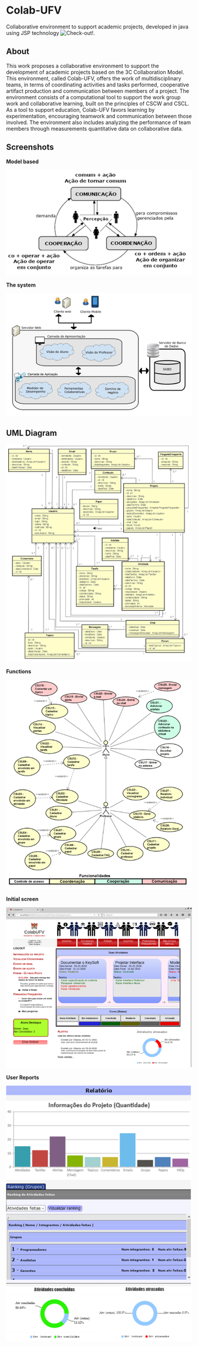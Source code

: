 # Colab-UFV
Collaborative environment to support academic projects, developed in java using JSP technology ![Check-out!](https://www.br-ie.org/pub/index.php/sbie/article/view/6830).

About
-----
This work proposes a collaborative environment to support the development of academic projects based on the 3C Collaboration Model. 
This environment, called Colab-UFV, offers the work of multidisciplinary teams, in terms of coordinating activities and tasks performed, cooperative artifact production and communication between members of a project. 
The environment consists of a computational tool to support the work group work and collaborative learning, built on the principles of CSCW and CSCL. 
As a tool to support education, Colab-UFV favors learning by experimentation, encouraging teamwork and communication between those involved. 
The environment also includes analyzing the performance of team members through measurements quantitative data on collaborative data.



Screenshots
-----------


<b>Model based</b>

![GitHub Logo](/images/3c.png)



<b>The system</b>

![GitHub Logo](/images/arctech.png)



UML Diagram
-----------

![GitHub Logo](/images/uml.png)



<b>Functions</b>

![GitHub Logo](/images/uml-caseuse.png)



<b>Initial screen</b>

![GitHub Logo](/images/telaInicial.png)



<b>User Reports</b>

![GitHub Logo](/images/relatorioFinal.png)







